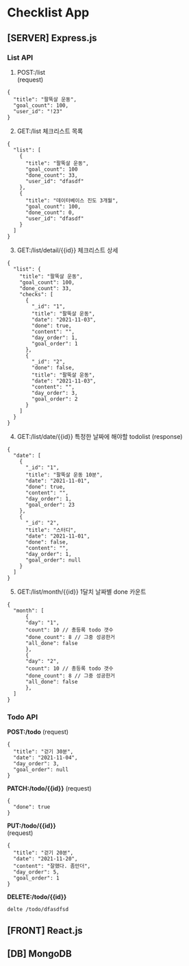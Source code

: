 # Checklist App

## [SERVER] Express.js

### List API

1. POST:/list  
(request)  
```
{
  "title": "팔뚝살 운동",
  "goal_count": 100,
  "user_id": "!23"
}
```

2. GET:/list 체크리스트 목록

```
{
  "list": [
    {
      "title": "팔뚝살 운동",
      "goal_count": 100
      "done_count": 33,
      "user_id": "dfasdf"
    },
    {
      "title": "데이터베이스 진도 3개월",
      "goal_count": 100,
      "done_count": 0,
      "user_id": "dfasdf"
    }
  ]
}
```

3. GET:/list/detail/{{id}} 체크리스트 상세

```
{
  "list": {
    "title": "팔뚝살 운동",
    "goal_count": 100,
    "done_count": 33,
    "checks": [
      {
        "_id": "1",
        "title": "팔뚝살 운동",
        "date": "2021-11-03",
        "done": true,
        "content": "",
        "day_order": 1,
        "goal_order": 1
      },
      {
        "_id": "2",
        "done": false,
        "title": "팔뚝살 운동",
        "date": "2021-11-03",
        "content": "",
        "day_order": 3,
        "goal_order": 2
      }
    ]
  }
}
```

4. GET:/list/date/{{id}} 특정한 날짜에 해야할 todolist
   (response)

```
{
  "date": [
    {
      "_id": "1",
      "title": "팔뚝살 운동 10분",
      "date": "2021-11-01",
      "done": true,
      "content": "",
      "day_order": 1,
      "goal_order": 23
    },
    {
      "_id": "2",
      "title": "스터디",
      "date": "2021-11-01",
      "done": false,
      "content": "",
      "day_order": 1,
      "goal_order": null
    }
  ]
}
```

5. GET:/list/month/{{id}} 1달치 날짜별 done 카운트

```
{
  "month": [
      {
      "day": "1",
      "count": 10 // 총등록 todo 갯수
      "done_count": 8 // 그중 성공한거
      "all_done": false
      },
      {
      "day": "2",
      "count": 10 // 총등록 todo 갯수
      "done_count": 8 // 그중 성공한거
      "all_done": false
      },
  ]
}
```

### Todo API

**POST:/todo**
(request)

```
{
  "title": "걷기 30분",
  "date": "2021-11-04",
  "day_order": 3,
  "goal_order": null
}
```

**PATCH:/todo/{{id}}**
(request)

```
{
  "done": true
}
```

**PUT:/todo/{{id}}**  
(request)

```
{
  "title": "걷기 20분",
  "date": "2021-11-20",
  "content": "잘했다. 좀만더",
  "day_order": 5,
  "goal_order": 1
}
```

**DELETE:/todo/{{id}}**  
```
delte /todo/dfasdfsd
```

## [FRONT] React.js

## [DB] MongoDB
